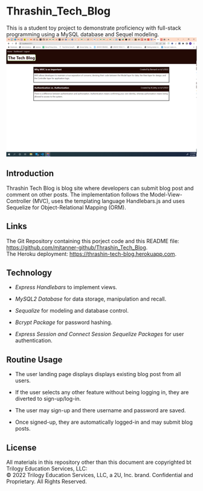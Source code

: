 # Thrashin_Tech_Blog
This is a student toy project to demonstrate proficiency with full-stack programming using a MySQL database and Sequel modeling.  
![Title Screen](./ReadMe/fig_1.png)  

## Introduction  

Thrashin Tech Blog is blog site where developers can submit blog post and comment on other posts. The implementation follows the Model-View-Controller (MVC), uses the templating language Handlebars.js and uses Sequelize for Object-Relational Mapping (ORM). 

## Links  

The Git Repository containing this porject code and this README file: https://github.com/mjtanner-github/Thrashin_Tech_Blog.   
The Heroku deployment: https://thrashin-tech-blog.herokuapp.com.

## Technology

- _Express Handlebars_ to implement views.

- _MySQL2 Database_ for data storage, manipulation and recall.

- _Sequalize_ for modeling and database control.

- _Bcrypt Package_  for password hashing.

- _Express Session and Connect Session Sequelize Packages_ for user authentication.

## Routine Usage

- The user landing page displays displays existing blog post from all users.  

- If the user selects any other feature without being logging in, they are diverted to sign-up/log-in.

- The user may sign-up and there username and password are saved.

- Once signed-up, they are automatically logged-in and may submit blog posts.

## License 

All materials in this repository other than this document are copyrighted bt Trilogy Education Services, LLC:   
© 2022 Trilogy Education Services, LLC, a 2U, Inc. brand. Confidential and Proprietary. All Rights Reserved.
